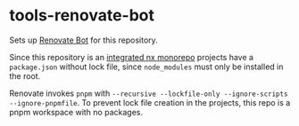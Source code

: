 # tools-renovate-bot

Sets up [Renovate Bot](https://docs.renovatebot.com/) for this repository.

Since this repository is an [integrated nx monorepo](https://nx.dev/concepts/integrated-vs-package-based#integrated-repos) projects have a `package.json` without lock file, since `node_modules` must only be installed in the root.

Renovate invokes `pnpm` with `--recursive --lockfile-only --ignore-scripts --ignore-pnpmfile`. To prevent lock file creation in the projects, this repo is a pnpm workspace with no packages.
